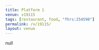 ```yaml
---
title: Platform 1
venue: v19115
tags: [restaurant, food, "fhrs:254598"]
permalink: /v/19115/
layout: venue
---
```

null